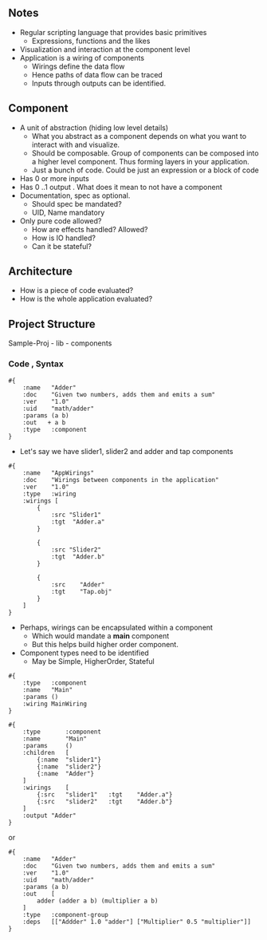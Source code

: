 ## Notes

- Regular scripting language that provides basic primitives
  - Expressions, functions and the likes
- Visualization and interaction at the component level
- Application is a wiring of components
  - Wirings define the data flow
  - Hence paths of data flow can be traced
  - Inputs through outputs can be identified.

## Component

- A unit of abstraction (hiding low level details)
  - What you abstract as a component depends on what you want to interact with and visualize.
  - Should be composable. Group of components can be composed into a higher level component. Thus forming layers in your application.
  - Just a bunch of code. Could be just an expression or a block of code
- Has 0 or more inputs
- Has 0 ..1 output . What does it mean to not have a component
- Documentation, spec as optional. 
  - Should spec be mandated?
  - UID, Name mandatory
- Only pure code allowed? 
  - How are effects handled? Allowed?
  - How is IO handled?
  - Can it be stateful? 
   
## Architecture

- How is a piece of code evaluated?
- How is the whole application evaluated?

## Project Structure

Sample-Proj
    - lib
    - components


### Code , Syntax

```code
#{
    :name   "Adder"
    :doc    "Given two numbers, adds them and emits a sum"
    :ver    "1.0"
    :uid    "math/adder"
    :params (a b)
    :out   + a b
    :type   :component
}
```
- Let's say we have slider1, slider2 and adder and tap components

```code
#{
    :name   "AppWirings"
    :doc    "Wirings between components in the application"
    :ver    "1.0"
    :type   :wiring
    :wirings [
        {
            :src "Slider1"
            :tgt  "Adder.a"
        }

        {
            :src "Slider2"
            :tgt  "Adder.b"
        }

        {
            :src    "Adder"
            :tgt    "Tap.obj"
        }
    ]
}
```

- Perhaps, wirings can be encapsulated within a component
  - Which would mandate a **main** component
  - But this helps build higher order component.
- Component types need to be identified
  - May be Simple, HigherOrder, Stateful

```code
#{
    :type   :component
    :name   "Main"
    :params ()
    :wiring MainWiring
}
```

```code
#{
    :type       :component
    :name       "Main"
    :params     ()
    :children   [
        {:name  "slider1"}
        {:name  "slider2"}
        {:name  "Adder"}
    ]
    :wirings    [
        {:src   "slider1"   :tgt    "Adder.a"}
        {:src   "slider2"   :tgt    "Adder.b"}
    ]
    :output "Adder"
}
```

or

```code
#{
    :name   "Adder"
    :doc    "Given two numbers, adds them and emits a sum"
    :ver    "1.0"
    :uid    "math/adder"
    :params (a b)
    :out    [
        adder (adder a b) (multiplier a b)
    ]
    :type   :component-group
    :deps   [["Addder" 1.0 "adder"] ["Multiplier" 0.5 "multiplier"]]
}
```